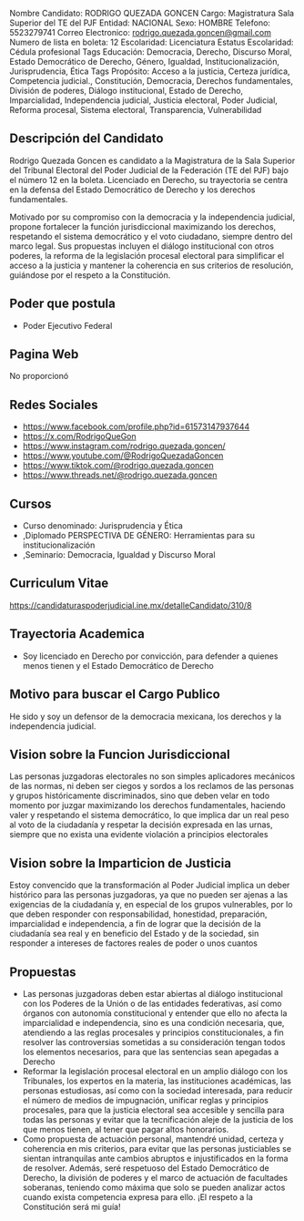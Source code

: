 Nombre Candidato: RODRIGO QUEZADA GONCEN
Cargo: Magistratura Sala Superior del TE del PJF
Entidad: NACIONAL
Sexo: HOMBRE
Telefono: 5523279741
Correo Electronico: rodrigo.quezada.goncen@gmail.com
Numero de lista en boleta: 12
Escolaridad: Licenciatura
Estatus Escolaridad: Cédula profesional
Tags Educación: Democracia, Derecho, Discurso Moral, Estado Democrático de Derecho, Género, Igualdad, Institucionalización, Jurisprudencia, Ética
Tags Propósito: Acceso a la justicia, Certeza jurídica, Competencia judicial., Constitución, Democracia, Derechos fundamentales, División de poderes, Diálogo institucional, Estado de Derecho, Imparcialidad, Independencia judicial, Justicia electoral, Poder Judicial, Reforma procesal, Sistema electoral, Transparencia, Vulnerabilidad


## Descripción del Candidato 

Rodrigo Quezada Goncen es candidato a la Magistratura de la Sala Superior del Tribunal Electoral del Poder Judicial de la Federación (TE del PJF) bajo el número 12 en la boleta. Licenciado en Derecho, su trayectoria se centra en la defensa del Estado Democrático de Derecho y los derechos fundamentales.

Motivado por su compromiso con la democracia y la independencia judicial, propone fortalecer la función jurisdiccional maximizando los derechos, respetando el sistema democrático y el voto ciudadano, siempre dentro del marco legal. Sus propuestas incluyen el diálogo institucional con otros poderes, la reforma de la legislación procesal electoral para simplificar el acceso a la justicia y mantener la coherencia en sus criterios de resolución, guiándose por el respeto a la Constitución.


## Poder que postula

- Poder Ejecutivo Federal


## Pagina Web

No proporcionó


## Redes Sociales

- https://www.facebook.com/profile.php?id=61573147937644
- https://x.com/RodrigoQueGon
- https://www.instagram.com/rodrigo.quezada.goncen/
- https://www.youtube.com/@RodrigoQuezadaGoncen
- https://www.tiktok.com/@rodrigo.quezada.goncen
- https://www.threads.net/@rodrigo.quezada.goncen


## Cursos

- Curso denominado: Jurisprudencia y Ética
- ,Diplomado PERSPECTIVA DE GÉNERO: Herramientas para su institucionalización
- ,Seminario: Democracia, Igualdad y Discurso Moral


## Curriculum Vitae

https://candidaturaspoderjudicial.ine.mx/detalleCandidato/310/8


## Trayectoria Academica

- Soy licenciado en Derecho por convicción, para defender a quienes menos tienen y el Estado Democrático de Derecho


## Motivo para buscar el Cargo Publico

He sido y soy un defensor de la democracia mexicana, los derechos y la independencia judicial.


## Vision sobre la Funcion Jurisdiccional

Las personas juzgadoras electorales no son simples aplicadores mecánicos de las normas, ni deben ser ciegos y sordos a los reclamos de las personas y grupos históricamente discriminados, sino que deben velar en todo momento por juzgar maximizando los derechos fundamentales, haciendo valer y respetando el sistema democrático, lo que implica dar un real peso al voto de la ciudadanía y respetar la decisión expresada en las urnas, siempre que no exista una evidente violación a principios electorales


## Vision sobre la Imparticion de Justicia

Estoy convencido que la transformación al Poder Judicial implica un deber histórico para las personas juzgadoras, ya que no pueden ser ajenas a las exigencias de la ciudadanía y, en especial de los grupos vulnerables, por lo que deben responder con responsabilidad, honestidad, preparación, imparcialidad e independencia, a fin de lograr que la decisión de la ciudadanía sea real y en beneficio del Estado y de la sociedad, sin responder a intereses de factores reales de poder o unos cuantos


## Propuestas

- Las personas juzgadoras deben estar abiertas al diálogo institucional con los Poderes de la Unión o de las entidades federativas, así como órganos con autonomía constitucional y entender que ello no afecta la imparcialidad e independencia, sino es una condición necesaria, que, atendiendo a las reglas procesales y principios constitucionales, a fin resolver las controversias sometidas a su consideración tengan todos los elementos necesarios, para que las sentencias sean apegadas a Derecho
- Reformar la legislación procesal electoral en un amplio diálogo con los Tribunales, los expertos en la materia, las instituciones académicas, las personas estudiosas, así como con la sociedad interesada, para reducir el número de medios de impugnación, unificar reglas y principios procesales, para que la justicia electoral sea accesible y sencilla para todas las personas y evitar que la tecnificación aleje de la justicia de los que menos tienen, al tener que pagar altos honorarios.
- Como propuesta de actuación personal, mantendré unidad, certeza y coherencia en mis criterios, para evitar que las personas justiciables se sientan intranquilas ante cambios abruptos e injustificados en la forma de resolver. Además, seré respetuoso del Estado Democrático de Derecho, la división de poderes y el marco de actuación de facultades soberanas, teniendo como máxima que solo se pueden analizar actos cuando exista competencia expresa para ello. ¡El respeto a la Constitución será mi guía!

